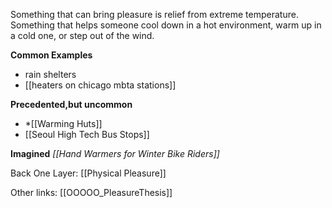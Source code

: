 Something that can bring pleasure is relief from extreme temperature. Something that helps someone cool down in a hot environment, warm up in a cold one, or step out of the wind. 



**Common Examples**
* rain shelters
* [[heaters on chicago mbta stations]]


**Precedented,but uncommon**
* *[[Warming Huts]]
* [[Seoul High Tech Bus Stops]]

**Imagined** 
*[[Hand Warmers for Winter Bike Riders]]*

Back One Layer: [[Physical Pleasure]]


Other links:
[[OOOOO_PleasureThesis]]